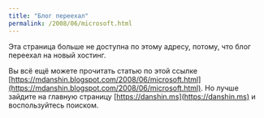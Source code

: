 ```yaml
---
title: "Блог переехал"
permalink: /2008/06/microsoft.html
---
```

Эта страница больше не доступна по этому адресу, потому, что блог переехал на новый хостинг.

Вы всё ещё можете прочитать статью по этой ссылке [https://mdanshin.blogspot.com/2008/06/microsoft.html](https://mdanshin.blogspot.com/2008/06/microsoft.html). Но лучше зайдите на главную страницу [https://danshin.ms](https://danshin.ms) и воспользуйтесь поиском.